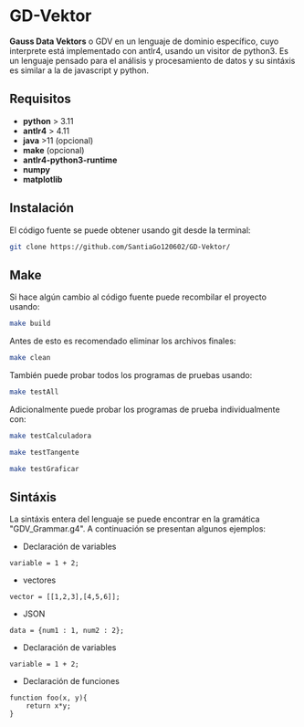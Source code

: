# GD-Vektor

**Gauss Data Vektors** o GDV en un lenguaje de dominio específico, cuyo interprete está implementado con antlr4, usando un visitor de python3.
Es un lenguaje pensado para el análisis y procesamiento de datos y su sintáxis es similar a la de javascript y python.

## **Requisitos**
* **python** > 3.11
* **antlr4** > 4.11
* **java** >11 (opcional)
* **make** (opcional)
* **antlr4-python3-runtime**
* **numpy**
* **matplotlib**

## **Instalación**
El código fuente se puede obtener usando git desde la terminal:
```bash
git clone https://github.com/SantiaGo120602/GD-Vektor/
```

## **Make**
Si hace algún cambio al código fuente puede recombilar el proyecto usando:
```bash
make build
```
Antes de esto es recomendado eliminar los archivos finales:
```bash
make clean
```
También puede probar todos los programas de pruebas usando:
```bash
make testAll
```
Adicionalmente puede probar los programas de prueba individualmente con:
```bash
make testCalculadora

make testTangente

make testGraficar
```

## **Sintáxis**
La sintáxis entera del lenguaje se puede encontrar en la gramática "GDV_Grammar.g4". A continuación se presentan algunos ejemplos:

* Declaración de variables
```
variable = 1 + 2;
```

* vectores
```
vector = [[1,2,3],[4,5,6]];
```

* JSON
```
data = {num1 : 1, num2 : 2};
```

* Declaración de variables
```
variable = 1 + 2;
```

* Declaración de funciones
```
function foo(x, y){
    return x*y;
}
```

